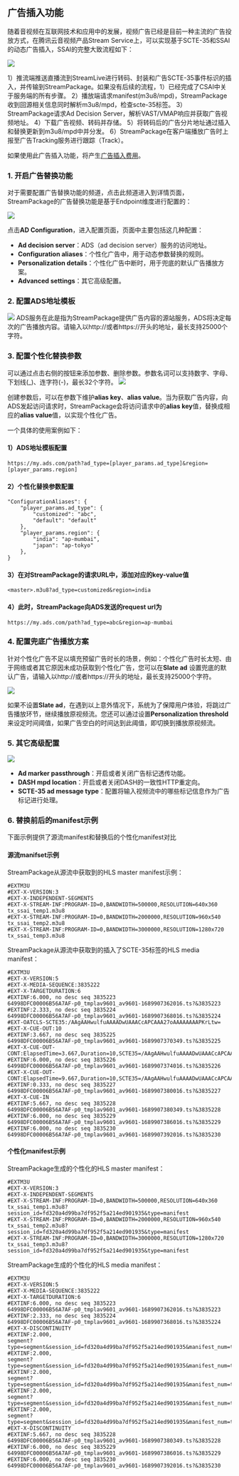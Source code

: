 
## 广告插入功能
随着音视频在互联网技术和应用中的发展，视频广告已经是目前一种主流的广告投放方式，在腾讯云音视频产品Stream Service上，可以实现基于SCTE-35和SSAI的动态广告插入，SSAI的完整大致流程如下：

![](https://qcloudimg.tencent-cloud.cn/raw/3d7f3f8f5ba9186e284d96458364a2b3.png)

1）推流端推送直播流到StreamLive进行转码、封装和广告SCTE-35事件标识的插入，并传输到StreamPackage。如果没有后续的流程，1）已经完成了CSAI中关于服务端的所有步骤。
2）播放端请求manifest(m3u8/mpd)，StreamPackage收到回源相关信息同时解析m3u8/mpd，检查scte-35标签。
3）StreamPackage请求Ad Decision Server，解析VAST/VMAP响应并获取广告视频地址。
4）下载广告视频、转码并存储。
5）将转码后的广告分片地址通过插入和替换更新到m3u8/mpd中并分发。
6）StreamPackage在客户端播放广告时上报至广告Tracking服务进行跟踪（Track）。

如果使用此广告插入功能，将产生[广告插入费用](https://www.tencentcloud.com/document/product/1063/50091)。

### 1. 开启广告替换功能
对于需要配置广告替换功能的频道，点击此频道进入到详情页面，StreamPackage的广告替换功能是基于Endpoint维度进行配置的：

![](https://qcloudimg.tencent-cloud.cn/raw/e820b2dda085733f139fc685ad6a016b.png)

点击**AD Configuration**，进入配置页面，页面中主要包括这几种配置：

- **Ad decision server**：ADS（ad decision server）服务的访问地址。
- **Configuration aliases**：个性化广告中，用于动态参数替换的规则。
- **Personalization details**：个性化广告中断时，用于兜底的默认广告播放方案。
- **Advanced settings**：其它高级配置。


### 2. 配置ADS地址模板
![](https://qcloudimg.tencent-cloud.cn/raw/16cdc5256cb736d949af14e5a84e1eb2.png)
ADS服务在此是指为StreamPackage提供广告内容的源站服务，ADS将决定每次的广告播放内容。请输入以http://或者https://开头的地址，最长支持25000个字符。

### 3. 配置个性化替换参数
可以通过点击右侧的按钮来添加参数、删除参数。参数名词可以支持数字、字母、下划线(_)、连字符(-)，最长32个字符。
![](https://qcloudimg.tencent-cloud.cn/raw/db2f8ab197d1741e60b0fdda12b6d5c8.png)

创建参数后，可以在参数下维护**alias key**、**alias value**。当为获取广告内容，向ADS发起访问请求时，StreamPackage会将访问请求中的**alias key**值，替换成相应的**alias value**值，以实现个性化广告。

一个具体的使用案例如下：
#### 1）ADS地址模板配置
```
https://my.ads.com/path?ad_type=[player_params.ad_type]&region=[player_params.region]
```

#### 2）个性化替换参数配置
```
"ConfigurationAliases": {
    "player_params.ad_type": {
        "customized": "abc",
        "default": "default"
    },
    "player_params.region": {
        "india": "ap-mumbai",
        "japan": "ap-tokyo"
    },
}
```

#### 3）在对StreamPackage的请求URL中，添加对应的key-value值
```
<master>.m3u8?ad_type=customized&region=india
```

#### 4）此时，StreamPackage向ADS发送的request url为
```
https://my.ads.com/path?ad_type=abc&region=ap-mumbai
```

### 4. 配置兜底广告播放方案
针对个性化广告不足以填充预留广告时长的场景，例如：个性化广告时长太短、由于网络或者其它原因未成功获取到个性化广告，您可以在**Slate ad** 设置兜底的默认广告，请输入以http://或者https://开头的地址，最长支持25000个字符。

![](https://qcloudimg.tencent-cloud.cn/raw/c06a36db8c817361e6a298331b95a98a.png)

如果不设置**Slate ad**，在遇到以上意外情况下，系统为了保障用户体验，将跳过广告播放环节，继续播放原视频流。您还可以通过设置**Personalization threshold**来设定时间阈值，如果广告空白的时间达到此阈值，即切换到播放原视频流。


### 5. 其它高级配置
![](https://qcloudimg.tencent-cloud.cn/raw/da1325577ee521b3c158fbd15d36991c.png)
- **Ad marker passthrough**：开启或者关闭广告标记透传功能。
- **DASH mpd location**：开启或者关闭DASH的一致性HTTP重定向。
- **SCTE-35 ad message type**：配置将输入视频流中的哪些标记信息作为广告标记进行处理。

### 6. 替换前后的manifest示例
下面示例提供了源流manifest和替换后的个性化manifest对比

#### 源流manifset示例
StreamPackage从源流中获取到的HLS master manifest示例：
```
#EXTM3U
#EXT-X-VERSION:3
#EXT-X-INDEPENDENT-SEGMENTS
#EXT-X-STREAM-INF:PROGRAM-ID=0,BANDWIDTH=500000,RESOLUTION=640x360
tx_ssai_temp1.m3u8
#EXT-X-STREAM-INF:PROGRAM-ID=0,BANDWIDTH=2000000,RESOLUTION=960x540
tx_ssai_temp2.m3u8
#EXT-X-STREAM-INF:PROGRAM-ID=0,BANDWIDTH=3000000,RESOLUTION=1280x720
tx_ssai_temp3.m3u8
```
StreamPackage从源流中获取到的插入了SCTE-35标签的HLS media manifest：
```
#EXTM3U
#EXT-X-VERSION:5
#EXT-X-MEDIA-SEQUENCE:3835222
#EXT-X-TARGETDURATION:6
#EXTINF:6.000, no desc seq 3835223
64998DFC00006B56A7AF-p0_tmplav9601_av9601-1689907362016.ts?&3835223
#EXTINF:2.333, no desc seq 3835224
64998DFC00006B56A7AF-p0_tmplav9601_av9601-1689907368016.ts?&3835224
#EXT-OATCLS-SCTE35:/AAgAAHwulfuAAAADwUAAACcAPCAAA27oAAAAAAAAPKrLtw=
#EXT-X-CUE-OUT:10
#EXTINF:3.667, no desc seq 3835225
64998DFC00006B56A7AF-p0_tmplav9601_av9601-1689907370349.ts?&3835225
#EXT-X-CUE-OUT-CONT:ElapsedTime=3.667,Duration=10,SCTE35=/AAgAAHwulfuAAAADwUAAACcAPCAAA27oAAAAAAAAPKrLtw=
#EXTINF:6.000, no desc seq 3835226
64998DFC00006B56A7AF-p0_tmplav9601_av9601-1689907374016.ts?&3835226
#EXT-X-CUE-OUT-CONT:ElapsedTime=9.667,Duration=10,SCTE35=/AAgAAHwulfuAAAADwUAAACcAPCAAA27oAAAAAAAAPKrLtw=
#EXTINF:0.333, no desc seq 3835227
64998DFC00006B56A7AF-p0_tmplav9601_av9601-1689907380016.ts?&3835227
#EXT-X-CUE-IN
#EXTINF:5.667, no desc seq 3835228
64998DFC00006B56A7AF-p0_tmplav9601_av9601-1689907380349.ts?&3835228
#EXTINF:6.000, no desc seq 3835229
64998DFC00006B56A7AF-p0_tmplav9601_av9601-1689907386016.ts?&3835229
#EXTINF:6.000, no desc seq 3835230
64998DFC00006B56A7AF-p0_tmplav9601_av9601-1689907392016.ts?&3835230
```
#### 个性化manifest示例

StreamPackage生成的个性化的HLS master manifest：
```
#EXTM3U
#EXT-X-VERSION:3
#EXT-X-INDEPENDENT-SEGMENTS
#EXT-X-STREAM-INF:PROGRAM-ID=0,BANDWIDTH=500000,RESOLUTION=640x360
tx_ssai_temp1.m3u8?session_id=fd320a4d99ba7df952f5a214ed901935&type=manifest
#EXT-X-STREAM-INF:PROGRAM-ID=0,BANDWIDTH=2000000,RESOLUTION=960x540
tx_ssai_temp2.m3u8?session_id=fd320a4d99ba7df952f5a214ed901935&type=manifest
#EXT-X-STREAM-INF:PROGRAM-ID=0,BANDWIDTH=3000000,RESOLUTION=1280x720
tx_ssai_temp3.m3u8?session_id=fd320a4d99ba7df952f5a214ed901935&type=manifest
```

StreamPackage生成的个性化的HLS media manifest：
```
#EXTM3U
#EXT-X-VERSION:5
#EXT-X-MEDIA-SEQUENCE:3835222
#EXT-X-TARGETDURATION:6
#EXTINF:6.000, no desc seq 3835223
64998DFC00006B56A7AF-p0_tmplav9601_av9601-1689907362016.ts?&3835223
#EXTINF:2.333, no desc seq 3835224
64998DFC00006B56A7AF-p0_tmplav9601_av9601-1689907368016.ts?&3835224
#EXT-X-DISCONTINUITY
#EXTINF:2.000,
segment?type=segment&session_id=fd320a4d99ba7df952f5a214ed901935&manifest_num=tx_ssai_temp3.m3u8&seq_num=3835224
#EXTINF:2.000,
segment?type=segment&session_id=fd320a4d99ba7df952f5a214ed901935&manifest_num=tx_ssai_temp3.m3u8&seq_num=3835225
#EXTINF:2.000,
segment?type=segment&session_id=fd320a4d99ba7df952f5a214ed901935&manifest_num=tx_ssai_temp3.m3u8&seq_num=3835226
#EXTINF:2.000,
segment?type=segment&session_id=fd320a4d99ba7df952f5a214ed901935&manifest_num=tx_ssai_temp3.m3u8&seq_num=3835227
#EXTINF:2.000,
segment?type=segment&session_id=fd320a4d99ba7df952f5a214ed901935&manifest_num=tx_ssai_temp3.m3u8&seq_num=3835228
#EXT-X-DISCONTINUITY
#EXTINF:5.667, no desc seq 3835228
64998DFC00006B56A7AF-p0_tmplav9601_av9601-1689907380349.ts?&3835228
#EXTINF:6.000, no desc seq 3835229
64998DFC00006B56A7AF-p0_tmplav9601_av9601-1689907386016.ts?&3835229
#EXTINF:6.000, no desc seq 3835230
64998DFC00006B56A7AF-p0_tmplav9601_av9601-1689907392016.ts?&3835230
```